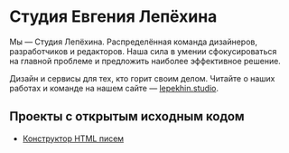 # Студия Евгения Лепёхина

Мы — Студия Лепёхина. Распределённая команда дизайнеров, разработчиков и редакторов. Наша сила в умении сфокусироваться на главной проблеме и предложить наиболее эффективное решение.

Дизайн и сервисы для тех, кто горит своим делом. Читайте о наших работах и команде на нашем сайте — [lepekhin.studio](https://lepekhin.studio).

## Проекты с открытым исходным кодом
- [Конструктор HTML писем](https://github.com/lepekhin/email-constructor)
